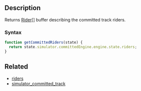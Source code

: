 ## Description

Returns [Rider[]](../External/templates.js) buffer describing the committed track riders.

### Syntax

```js
function getCommittedRiders(state) {
  return state.simulator.committedEngine.engine.state.riders;
}
```

## Related

- [riders](./riders.md)
- [simulator_committed_track](./simulator_committed_track.md)
